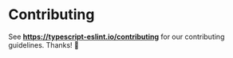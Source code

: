 # Contributing

See **https://typescript-eslint.io/contributing** for our contributing guidelines.
Thanks! 💖
